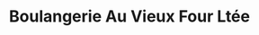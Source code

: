 ---
title: "Boulangerie Au Vieux Four Ltée"
url: /sainte-adele/boulangerie-au-vieux-four-ltee/
shop: bakery
---